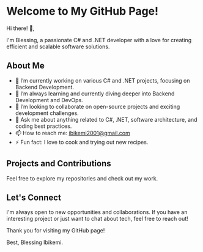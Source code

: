 # Welcome to My GitHub Page!

Hi there! 👋,

I'm Blessing, a passionate C# and .NET developer with a love for creating efficient and scalable software solutions.

## About Me

- 🔭 I’m currently working on various C# and .NET projects, focusing on Backend Development.
- 🌱 I’m always learning and currently diving deeper into Backend Development and DevOps.
- 👯 I’m looking to collaborate on open-source projects and exciting development challenges.
- 💬 Ask me about anything related to C#, .NET, software architecture, and coding best practices.
- 📫 How to reach me: ibikemi2001@gmail.com
- ⚡ Fun fact: I love to cook and trying out new recipes. 

## Projects and Contributions

Feel free to explore my repositories and check out my work.

## Let's Connect

I'm always open to new opportunities and collaborations. If you have an interesting project or just want to chat about tech, feel free to reach out!

Thank you for visiting my GitHub page!

Best,
Blessing Ibikemi.
